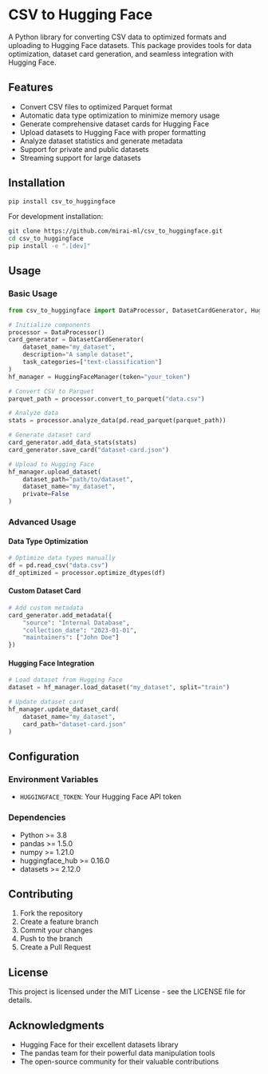 # CSV to Hugging Face

A Python library for converting CSV data to optimized formats and uploading to Hugging Face datasets. This package provides tools for data optimization, dataset card generation, and seamless integration with Hugging Face.

## Features

- Convert CSV files to optimized Parquet format
- Automatic data type optimization to minimize memory usage
- Generate comprehensive dataset cards for Hugging Face
- Upload datasets to Hugging Face with proper formatting
- Analyze dataset statistics and generate metadata
- Support for private and public datasets
- Streaming support for large datasets

## Installation

```bash
pip install csv_to_huggingface
```

For development installation:

```bash
git clone https://github.com/mirai-ml/csv_to_huggingface.git
cd csv_to_huggingface
pip install -e ".[dev]"
```

## Usage

### Basic Usage

```python
from csv_to_huggingface import DataProcessor, DatasetCardGenerator, HuggingFaceManager

# Initialize components
processor = DataProcessor()
card_generator = DatasetCardGenerator(
    dataset_name="my_dataset",
    description="A sample dataset",
    task_categories=["text-classification"]
)
hf_manager = HuggingFaceManager(token="your_token")

# Convert CSV to Parquet
parquet_path = processor.convert_to_parquet("data.csv")

# Analyze data
stats = processor.analyze_data(pd.read_parquet(parquet_path))

# Generate dataset card
card_generator.add_data_stats(stats)
card_generator.save_card("dataset-card.json")

# Upload to Hugging Face
hf_manager.upload_dataset(
    dataset_path="path/to/dataset",
    dataset_name="my_dataset",
    private=False
)
```

### Advanced Usage

#### Data Type Optimization

```python
# Optimize data types manually
df = pd.read_csv("data.csv")
df_optimized = processor.optimize_dtypes(df)
```

#### Custom Dataset Card

```python
# Add custom metadata
card_generator.add_metadata({
    "source": "Internal Database",
    "collection_date": "2023-01-01",
    "maintainers": ["John Doe"]
})
```

#### Hugging Face Integration

```python
# Load dataset from Hugging Face
dataset = hf_manager.load_dataset("my_dataset", split="train")

# Update dataset card
hf_manager.update_dataset_card(
    dataset_name="my_dataset",
    card_path="dataset-card.json"
)
```

## Configuration

### Environment Variables

- `HUGGINGFACE_TOKEN`: Your Hugging Face API token

### Dependencies

- Python >= 3.8
- pandas >= 1.5.0
- numpy >= 1.21.0
- huggingface_hub >= 0.16.0
- datasets >= 2.12.0

## Contributing

1. Fork the repository
2. Create a feature branch
3. Commit your changes
4. Push to the branch
5. Create a Pull Request

## License

This project is licensed under the MIT License - see the LICENSE file for details.

## Acknowledgments

- Hugging Face for their excellent datasets library
- The pandas team for their powerful data manipulation tools
- The open-source community for their valuable contributions 